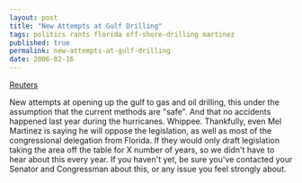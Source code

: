 ```yaml
---
layout: post
title: "New Attempts at Gulf Drilling"
tags: politics rants florida off-shore-drilling martinez
published: true
permalink: new-attempts-at-gulf-drilling
date: 2006-02-16
---
```


<p><a href="http://go.reuters.com/newsArticle.jhtml?type=politicsNews&storyID=11243736">Reuters</a></p>
New attempts at opening up the gulf to gas and oil drilling, this under the assumption that the current methods are "safe".  And that no accidents happened last year during the hurricanes.  Whippee.  Thankfully, even Mel Martinez is saying he will oppose the legislation, as well as most of the congressional delegation from Florida.  If they would only draft legislation taking the area off the table for X number of years, so we didn't have to hear about this every year.  If you haven't yet, be sure you've contacted your Senator and Congressman about this, or any issue you feel strongly about.
